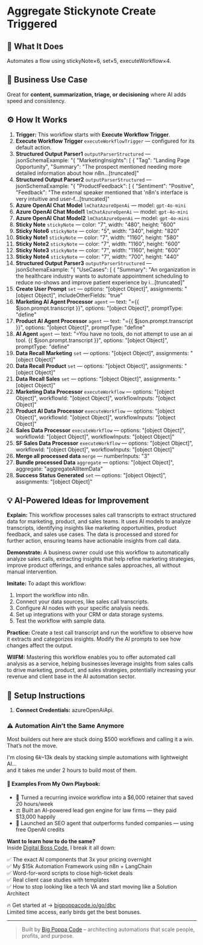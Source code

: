 # Aggregate Stickynote Create Triggered
  ## 🚀 What It Does
  Automates a flow using stickyNote×6, set×5, executeWorkflow×4.
  
  ## 💼 Business Use Case
  Great for **content, summarization, triage, or decisioning** where AI adds speed and consistency.
  
  ## ⚙️ How It Works
  1. **Trigger:** This workflow starts with **Execute Workflow Trigger**.
  2. **Execute Workflow Trigger** `executeWorkflowTrigger` — configured for its default action.
3. **Structured Output Parser1** `outputParserStructured` — jsonSchemaExample: "{
    "MarketingInsights": [
        {
            "Tag": "Landing Page Opportunity",
            "Summary": "The prospect mentioned needing more detailed information about how n8n…[truncated]"
4. **Structured Output Parser2** `outputParserStructured` — jsonSchemaExample: "{
    "ProductFeedback": [
        {
            "Sentiment": "Positive",
            "Feedback": "The external speaker mentioned that 'n8n's interface is very intuitive and user-f…[truncated]"
5. **Azure OpenAI Chat Model** `lmChatAzureOpenAi` — model: `gpt-4o-mini`
6. **Azure OpenAI Chat Model1** `lmChatAzureOpenAi` — model: `gpt-4o-mini`
7. **Azure OpenAI Chat Model2** `lmChatAzureOpenAi` — model: `gpt-4o-mini`
8. **Sticky Note** `stickyNote` — color: "7", width: "480", height: "600"
9. **Sticky Note6** `stickyNote` — color: "5", width: "340", height: "820"
10. **Sticky Note1** `stickyNote` — color: "7", width: "1160", height: "580"
11. **Sticky Note2** `stickyNote` — color: "7", width: "1160", height: "600"
12. **Sticky Note3** `stickyNote` — color: "7", width: "1160", height: "600"
13. **Sticky Note4** `stickyNote` — color: "7", width: "700", height: "440"
14. **Structured Output Parser3** `outputParserStructured` — jsonSchemaExample: "{
  "UseCases": [
    {
      "Summary": "An organization in the healthcare industry wants to automate appointment scheduling to reduce no-shows and improve patient experience by i…[truncated]"
15. **Create User Prompt** `set` — options: "[object Object]", assignments: "[object Object]", includeOtherFields: "true"
16. **Marketing AI Agent Processor** `agent` — text: "={{ $json.prompt.transcript }}", options: "[object Object]", promptType: "define"
17. **Product AI Agent Processor** `agent` — text: "={{ $json.prompt.transcript }}", options: "[object Object]", promptType: "define"
18. **AI Agent** `agent` — text: "=You have no tools, do not attempt to use an ai tool. {{ $json.prompt.transcript }}", options: "[object Object]", promptType: "define"
19. **Data Recall Marketing** `set` — options: "[object Object]", assignments: "[object Object]"
20. **Data Recall Product** `set` — options: "[object Object]", assignments: "[object Object]"
21. **Data Recall Sales** `set` — options: "[object Object]", assignments: "[object Object]"
22. **Marketing Data Processor** `executeWorkflow` — options: "[object Object]", workflowId: "[object Object]", workflowInputs: "[object Object]"
23. **Product AI Data Processor** `executeWorkflow` — options: "[object Object]", workflowId: "[object Object]", workflowInputs: "[object Object]"
24. **Sales Data Processor** `executeWorkflow` — options: "[object Object]", workflowId: "[object Object]", workflowInputs: "[object Object]"
25. **SF Sales Data Processor** `executeWorkflow` — options: "[object Object]", workflowId: "[object Object]", workflowInputs: "[object Object]"
26. **Merge all processed data** `merge` — numberInputs: "3"
27. **Bundle processed Data** `aggregate` — options: "[object Object]", aggregate: "aggregateAllItemData"
28. **Success Status Generated** `set` — options: "[object Object]", assignments: "[object Object]"
  
  ## 💡 AI-Powered Ideas for Improvement
  **Explain:** This workflow processes sales call transcripts to extract structured data for marketing, product, and sales teams. It uses AI models to analyze transcripts, identifying insights like marketing opportunities, product feedback, and sales use cases. The data is processed and stored for further action, ensuring teams have actionable insights from call data.

**Demonstrate:** A business owner could use this workflow to automatically analyze sales calls, extracting insights that help refine marketing strategies, improve product offerings, and enhance sales approaches, all without manual intervention.

**Imitate:** To adapt this workflow:
1. Import the workflow into n8n.
2. Connect your data sources, like sales call transcripts.
3. Configure AI nodes with your specific analysis needs.
4. Set up integrations with your CRM or data storage systems.
5. Test the workflow with sample data.

**Practice:** Create a test call transcript and run the workflow to observe how it extracts and categorizes insights. Modify the AI prompts to see how changes affect the output.

**WIIFM:** Mastering this workflow enables you to offer automated call analysis as a service, helping businesses leverage insights from sales calls to drive marketing, product, and sales strategies, potentially increasing your revenue and client base in the AI automation sector.
  
  ## 🔧 Setup Instructions
  1. **Connect Credentials:** azureOpenAiApi.
  
### ⚠️ Automation Ain’t the Same Anymore

Most builders out here are stuck doing $500 workflows and calling it a win.  
That’s not the move.  

I'm closing $6k–$13k deals by stacking simple automations with lightweight AI...  
and it takes me under 2 hours to build most of them.

#### 🧠 Examples From My Own Playbook:
- 🔁 Turned a recurring invoice workflow into a $6,000 retainer that saved 20 hours/week  
- ⚖️ Built an AI-powered lead gen engine for law firms — they paid $13,000 happily  
- 🚀 Launched an SEO agent that outperforms funded companies — using free OpenAI credits  

**Want to learn how to do the same?**  
Inside [Digital Boss Code](https://bigpoppacode.io/go/dbc), I break it all down:

✅ The exact AI components that 3x your pricing overnight  
✅ My $15k Automation Framework using n8n + LangChain  
✅ Word-for-word scripts to close high-ticket deals  
✅ Real client case studies with templates  
✅ How to stop looking like a tech VA and start moving like a Solution Architect  

🔥 Get started at → [bigpoppacode.io/go/dbc](https://bigpoppacode.io/go/dbc)  
Limited time access, early birds get the best bonuses.

---
> Built by [Big Poppa Code](https://bigpoppacode.io) – architecting automations that scale people, profits, and purpose.
  